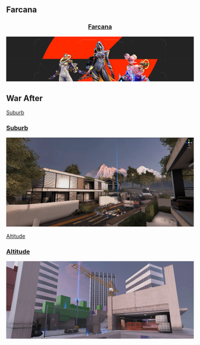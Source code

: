 <h2>Farcana</h2>

<div style="text-align: center;">
<h3><a href="https://www.farcana.com/">Farcana</a></h3>
</div>

<a href="https://www.farcana.com/">
  <img src="/assets/Portfolio/Commercial_work/LINKEDIN_COVER.jpg" alt="Farcana" style="max-width: 100%; height: auto;">
</a>

<h2>War After</h2>

[Suburb](../data/showcase/WA_Suburb)

<h3><a href="../data/showcase/WA_Suburb">Suburb</a></h3>

<a href="../data/showcase/WA_Suburb">
  <img src="/assets/Portfolio/Commercial_work/WA_Suburb/mainsc/2.png" alt="Suburb" style="max-width: 100%; height: auto;">
</a>

[Altitude](../data/showcase/WA_Altitude)

<h3><a href="../data/showcase/WA_Altitude">Altitude</a></h3>

<a href="../data/showcase/WA_Altitude">
  <img src="/assets/Portfolio/Commercial_work/WA_Altitude/SS.png" alt="Altitude" style="max-width: 100%; height: auto;">
</a>
